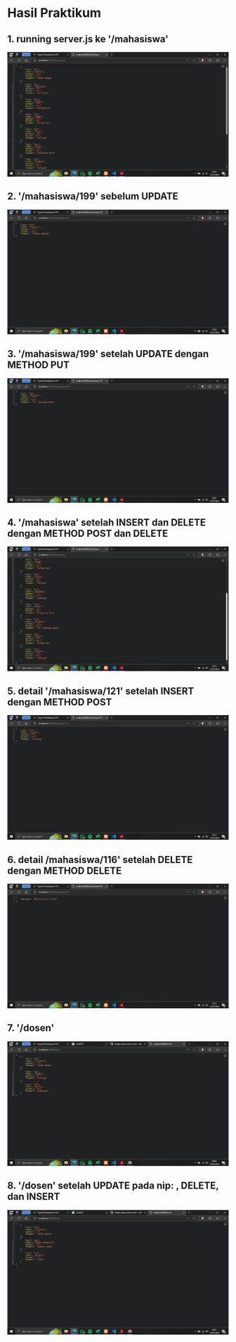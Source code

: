 # Hasil Praktikum

## 1. running server.js ke '/mahasiswa'
![Alt text](image.png)

## 2. '/mahasiswa/199' sebelum UPDATE
![Alt text](<Screenshot (5).png>)

## 3. '/mahasiswa/199' setelah UPDATE dengan METHOD PUT
![Alt text](<Screenshot (6).png>)

## 4. '/mahasiswa' setelah INSERT dan DELETE dengan METHOD POST dan DELETE
![Alt text](<Screenshot (7).png>)

## 5. detail '/mahasiswa/121' setelah INSERT dengan METHOD POST
![Alt text](<Screenshot (8).png>)

## 6. detail /mahasiswa/116' setelah DELETE dengan METHOD DELETE
![Alt text](<Screenshot (9).png>)

## 7. '/dosen'
![Alt text](<Screenshot (10).png>)

## 8. '/dosen' setelah UPDATE pada nip: , DELETE, dan INSERT
![Alt text](<Screenshot (12).png>)
